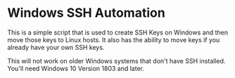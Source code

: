 <h1>Windows SSH Automation</h1>

This is a simple script that is used to create SSH Keys on Windows and then move those keys to Linux hosts. 
It also has the ability to move keys if you already have your own SSH keys.

This will not work on older Windows systems that don't have SSH installed. You'll need Windows 10 Version 1803 and later.
